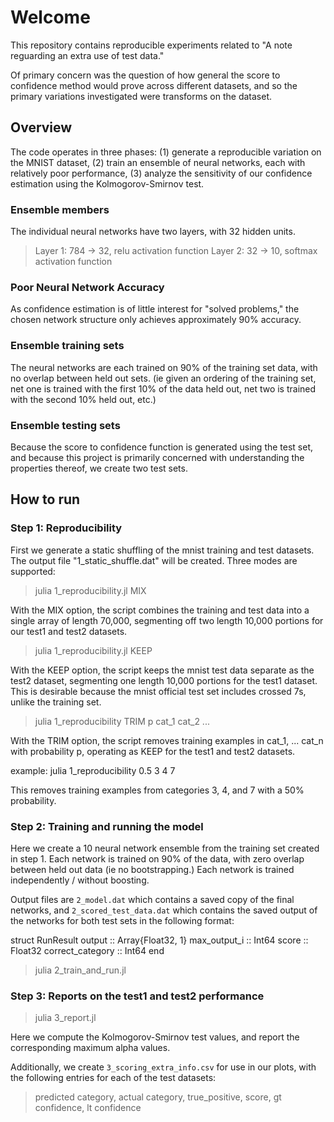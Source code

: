 # Welcome

This repository contains reproducible experiments related to "A note
reguarding an extra use of test data."

Of primary concern was the question of how general the score to
confidence method would prove across different datasets, and so the
primary variations investigated were transforms on the dataset.

## Overview

The code operates in three phases: (1) generate a reproducible
variation on the MNIST dataset, (2) train an ensemble of neural
networks, each with relatively poor performance, (3) analyze the
sensitivity of our confidence estimation using the Kolmogorov-Smirnov
test.

### Ensemble members

The individual neural networks have two layers, with 32 hidden units.

> Layer 1: 784 -> 32, relu activation function
> Layer 2: 32 -> 10, softmax activation function

### Poor Neural Network Accuracy

As confidence estimation is of little interest for "solved problems,"
the chosen network structure only achieves approximately 90% accuracy.

### Ensemble training sets

The neural networks are each trained on 90% of the training set data,
with no overlap between held out sets. (ie given an ordering of the
training set, net one is trained with the first 10% of the data held
out, net two is trained with the second 10% held out, etc.)

### Ensemble testing sets

Because the score to confidence function is generated using the test
set, and because this project is primarily concerned with
understanding the properties thereof, we create two test sets.

## How to run

### Step 1: Reproducibility

First we generate a static shuffling of the mnist training and test
datasets. The output file "1_static_shuffle.dat" will be created. Three
modes are supported:

> julia 1_reproducibility.jl MIX

With the MIX option, the script combines the training and test data
into a single array of length 70,000, segmenting off two length 10,000
portions for our test1 and test2 datasets.

> julia 1_reproducibility.jl KEEP

With the KEEP option, the script keeps the mnist test data separate as
the test2 dataset, segmenting one length 10,000 portions for the test1
dataset. This is desirable because the mnist official test set
includes crossed 7s, unlike the training set.

> julia 1_reproducibility TRIM p cat_1 cat_2 ...

With the TRIM option, the script removes training examples in cat_1, ... cat_n with probability p, operating as KEEP for the test1 and test2 datasets.

example: julia 1_reproducibility 0.5 3 4 7

This removes training examples from categories 3, 4, and 7 with a 50% probability.

### Step 2: Training and running the model

Here we create a 10 neural network ensemble from the training set
created in step 1. Each network is trained on 90% of the data, with
zero overlap between held out data (ie no bootstrapping.) Each network
is trained independently / without boosting.

Output files are ``2_model.dat`` which contains a saved copy of the final networks, and ``2_scored_test_data.dat`` which contains the saved output of the networks for both test sets in the following format:

struct RunResult
  output :: Array{Float32, 1}
  max_output_i :: Int64
  score :: Float32
  correct_category :: Int64
end

> julia 2_train_and_run.jl

### Step 3: Reports on the test1 and test2 performance

> julia 3_report.jl

Here we compute the Kolmogorov-Smirnov test values, and report the
corresponding maximum alpha values.

Additionally, we create ``3_scoring_extra_info.csv`` for use in our
plots, with the following entries for each of the test datasets:

> predicted category, actual category, true_positive, score, gt confidence, lt confidence
